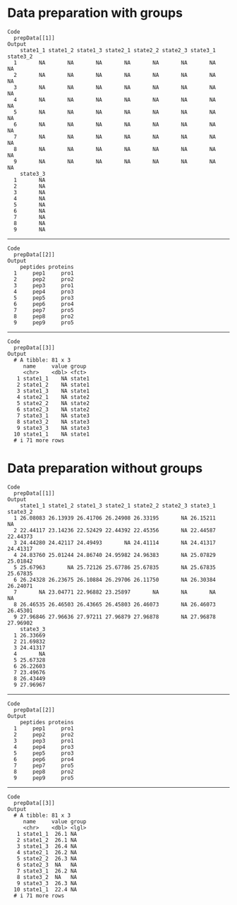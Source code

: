 # Data preparation with groups

    Code
      prepData[[1]]
    Output
        state1_1 state1_2 state1_3 state2_1 state2_2 state2_3 state3_1 state3_2
      1       NA       NA       NA       NA       NA       NA       NA       NA
      2       NA       NA       NA       NA       NA       NA       NA       NA
      3       NA       NA       NA       NA       NA       NA       NA       NA
      4       NA       NA       NA       NA       NA       NA       NA       NA
      5       NA       NA       NA       NA       NA       NA       NA       NA
      6       NA       NA       NA       NA       NA       NA       NA       NA
      7       NA       NA       NA       NA       NA       NA       NA       NA
      8       NA       NA       NA       NA       NA       NA       NA       NA
      9       NA       NA       NA       NA       NA       NA       NA       NA
        state3_3
      1       NA
      2       NA
      3       NA
      4       NA
      5       NA
      6       NA
      7       NA
      8       NA
      9       NA

---

    Code
      prepData[[2]]
    Output
        peptides proteins
      1     pep1     pro1
      2     pep2     pro2
      3     pep3     pro1
      4     pep4     pro3
      5     pep5     pro3
      6     pep6     pro4
      7     pep7     pro5
      8     pep8     pro2
      9     pep9     pro5

---

    Code
      prepData[[3]]
    Output
      # A tibble: 81 x 3
         name     value group 
         <chr>    <dbl> <fct> 
       1 state1_1    NA state1
       2 state1_2    NA state1
       3 state1_3    NA state1
       4 state2_1    NA state2
       5 state2_2    NA state2
       6 state2_3    NA state2
       7 state3_1    NA state3
       8 state3_2    NA state3
       9 state3_3    NA state3
      10 state1_1    NA state1
      # i 71 more rows

# Data preparation without groups

    Code
      prepData[[1]]
    Output
        state1_1 state1_2 state1_3 state2_1 state2_2 state2_3 state3_1 state3_2
      1 26.08083 26.13939 26.41706 26.24908 26.33195       NA 26.15211       NA
      2 22.44117 23.14236 22.52429 22.44392 22.45356       NA 22.44587 22.44373
      3 24.44280 24.42117 24.49493       NA 24.41114       NA 24.41317 24.41317
      4 24.83760 25.01244 24.86740 24.95982 24.96383       NA 25.07829 25.01842
      5 25.67963       NA 25.72126 25.67786 25.67835       NA 25.67835 25.67835
      6 26.24328 26.23675 26.10884 26.29706 26.11750       NA 26.30384 26.24071
      7       NA 23.04771 22.96882 23.25897       NA       NA       NA       NA
      8 26.46535 26.46503 26.43665 26.45803 26.46073       NA 26.46073 26.45301
      9 27.96846 27.96636 27.97211 27.96879 27.96878       NA 27.96878 27.96902
        state3_3
      1 26.33669
      2 21.69832
      3 24.41317
      4       NA
      5 25.67328
      6 26.22603
      7 23.49676
      8 26.43449
      9 27.96967

---

    Code
      prepData[[2]]
    Output
        peptides proteins
      1     pep1     pro1
      2     pep2     pro2
      3     pep3     pro1
      4     pep4     pro3
      5     pep5     pro3
      6     pep6     pro4
      7     pep7     pro5
      8     pep8     pro2
      9     pep9     pro5

---

    Code
      prepData[[3]]
    Output
      # A tibble: 81 x 3
         name     value group
         <chr>    <dbl> <lgl>
       1 state1_1  26.1 NA   
       2 state1_2  26.1 NA   
       3 state1_3  26.4 NA   
       4 state2_1  26.2 NA   
       5 state2_2  26.3 NA   
       6 state2_3  NA   NA   
       7 state3_1  26.2 NA   
       8 state3_2  NA   NA   
       9 state3_3  26.3 NA   
      10 state1_1  22.4 NA   
      # i 71 more rows

